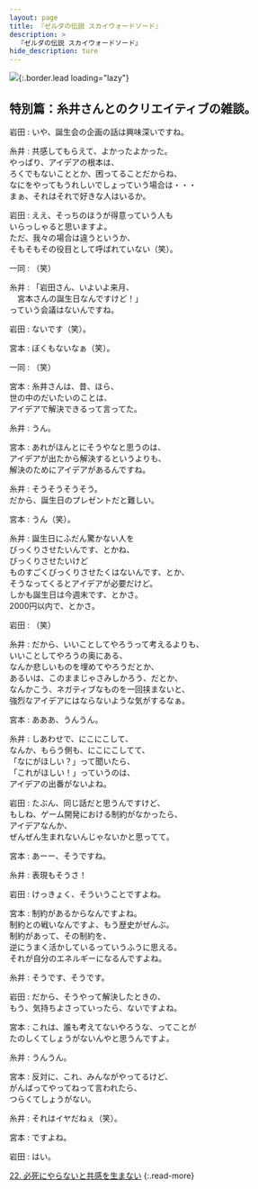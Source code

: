 ```yaml
---
layout: page
title: 『ゼルダの伝説 スカイウォードソード』
description: >
  『ゼルダの伝説 スカイウォードソード』
hide_description: ture
---
```


![](/interviews/jp/wii/souj/sp/img/mainvisual21.jpg){:.border.lead loading="lazy"}


## 特別篇：糸井さんとのクリエイティブの雑談。

岩田
: いや、誕生会の企画の話は興味深いですね。

糸井
: 共感してもらえて、よかったよかった。<br>やっぱり、アイデアの根本は、<br>ろくでもないこととか、困ってることだからね、<br>なにをやってもうれしいでしょっていう場合は・・・<br>まぁ、それはそれで好きな人はいるか。

岩田
: ええ、そっちのほうが得意っていう人も<br>いらっしゃると思いますよ。<br>ただ、我々の場合は違うというか、<br>そもそもその役目として呼ばれていない（笑）。

一同
: （笑）

糸井
: 「岩田さん、いよいよ来月、<br>　宮本さんの誕生日なんですけど！」<br>っていう会議はないんですね。

岩田
: ないです（笑）。

宮本
: ぼくもないなぁ（笑）。

一同
: （笑）

宮本
: 糸井さんは、昔、ほら、<br>世の中のだいたいのことは、<br>アイデアで解決できるって言ってた。

糸井
: うん。

宮本
: あれがほんとにそうやなと思うのは、<br>アイデアが出たから解決するというよりも、<br>解決のためにアイデアがあるんですね。

糸井
: そうそうそうそう。<br>だから、誕生日のプレゼントだと難しい。

宮本
: うん（笑）。

糸井
: 誕生日にふだん驚かない人を<br>びっくりさせたいんです、とかね、<br>びっくりさせたいけど<br>ものすごくびっくりさせたくはないんです、とか、<br>そうなってくるとアイデアが必要だけど。<br>しかも誕生日は今週末です、とかさ。<br>2000円以内で、とかさ。

岩田
: （笑）

糸井
: だから、いいことしてやろうって考えるよりも、<br>いいことしてやろうの奥にある、<br>なんか悲しいものを埋めてやろうだとか、<br>あるいは、このままじゃさみしかろう、だとか、<br>なんかこう、ネガティブなものを一回挟まないと、<br>強烈なアイデアにはならないような気がするなぁ。

宮本
: あああ、うんうん。

糸井
: しあわせで、にこにこして、<br>なんか、もらう側も、にこにこしてて、<br>「なにがほしい？」って聞いたら、<br>「これがほしい！」っていうのは、<br>アイデアの出番がないよね。

岩田
: たぶん、同じ話だと思うんですけど、<br>もしね、ゲーム開発における制約がなかったら、<br>アイデアなんか、<br>ぜんぜん生まれないんじゃないかと思ってて。

宮本
: あーー、そうですね。

糸井
: 表現もそうさ！

岩田
: けっきょく、そういうことですよね。

宮本
: 制約があるからなんですよね。<br>制約との戦いなんですよ、もう歴史がぜんぶ。<br>制約があって、その制約を、<br>逆にうまく活かしているっていうふうに思える。<br>それが自分のエネルギーになるんですよね。

糸井
: そうです、そうです。

岩田
: だから、そうやって解決したときの、<br>もう、気持ちよさっていったら、ないですよね。

宮本
: これは、誰も考えてないやろうな、ってことが<br>たのしくてしょうがないんやと思うんですよ。

糸井
: うんうん。

宮本
: 反対に、これ、みんながやってるけど、<br>がんばってやってねって言われたら、<br>つらくてしょうがない。

糸井
: それはイヤだねぇ（笑）。

宮本
: ですよね。

岩田
: はい。

[22. 必死にやらないと共感を生まない](22.md)
{:.read-more}


